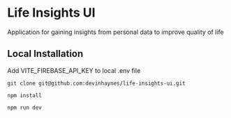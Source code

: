 # Life Insights UI

Application for gaining insights from personal data to improve quality of life

## Local Installation

Add VITE_FIREBASE_API_KEY to local .env file

```
git clone git@github.com:devinhaynes/life-insights-ui.git

npm install

npm run dev
```
